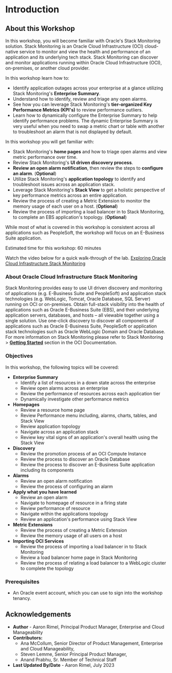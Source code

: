 # Introduction

## About this Workshop

In this workshop, you will become familiar with Oracle's Stack Monitoring solution. Stack Monitoring is an Oracle Cloud Infrastructure (OCI) cloud-native service to monitor and view the health and performance of an application and its underlying tech stack. Stack Monitoring can discover and monitor applications running within Oracle Cloud Infrastructure (OCI), on-premises, or another cloud provider.

In this workshop learn how to:
* Identify application outages across your enterprise at a glance utilizing Stack Monitoring's **Enterprise Summary**. 
* Understand how to identify, review and triage any open alarms. 
* See how you can leverage Stack Monitoring's **tier-organized Key Performance Metrics (KPI's)** to review performance outliers. 
* Learn how to dynamically configure the Enterprise Summary to help identify performance problems. The dynamic Enterprise Summary is very useful when you need to swap a metric chart or table with another to troubleshoot an alarm that is not displayed by default.

In this workshop you will get familiar with:
* Stack Monitoring's **home pages** and how to triage open alarms and view metric performance over time. 
* Review Stack Monitoring's **UI driven discovery process**. 
* **Review an open alarm notification**, then review the steps to **configure an alarm**. (**Optional**)
* Utilize Stack Monitoring's **application topology** to identify and troubleshoot issues across an application stack. 
* Leverage Stack Monitoring's **Stack View** to get a holistic perspective of key performance metrics across an entire application.
* Review the process of creating a Metric Extension to monitor the memory usage of each user on a host. (**Optional**)
* Review the process of importing a load balancer in to Stack Monitoring, to complete an EBS application's topology. (**Optional**)

While most of what is covered in this workshop is consistent across all applications such as PeopleSoft, the workshop will focus on an E-Business Suite application. 

Estimated time for this workshop: 60 minutes

Watch the video below for a quick walk-through of the lab.
[Exploring Oracle Cloud Infrastructure Stack Monitoring](videohub:1_s2r2iqec)

### About Oracle Cloud Infrastructure Stack Monitoring

Stack Monitoring provides easy to use UI driven discovery and monitoring of applications (e.g. E-Business Suite and PeopleSoft) and application stack technologies (e.g. WebLogic, Tomcat, Oracle Database, SQL Server) running on OCI or on-premises. Obtain full-stack visibility into the health of applications such as Oracle E-Business Suite (EBS), and their underlying application servers, databases, and hosts – all viewable together using a single solution. Use one-click discovery to discover all components of applications such as Oracle E-Business Suite, PeopleSoft or application stack technologies such as Oracle WebLogic Domain and Oracle Database. For more information on Stack Monitoring please refer to Stack Monitoring > **[Getting Started](https://docs.oracle.com/en-us/iaas/stack-monitoring/index.html)** section in the OCI Documentation.


### Objectives

In this workshop, the following topics will be covered:
* **Enterprise Summary**
    - Identify a list of resources in a down state across the enterprise
    - Review open alarms across an enterprise
    - Review the performance of resources across each application tier
    - Dynamically investigate other performance metrics
* **Homepages**
    - Review a resource home page
    - Review Performance menu including, alarms, charts, tables, and Stack View
    - Review application topology
    - Navigate across an application stack
    - Review key vital signs of an application's overall health using the Stack View
* **Discovery**
    - Review the promotion process of an OCI Compute Instance
    - Review the process to discover an Oracle Database
    - Review the process to discover an E-Business Suite application including its components
* **Alarms**
    - Review an open alarm notification
    - Review the process of configuring an alarm
* **Apply what you have learned**
    - Review an open alarm
    - Navigate to homepage of resource in a firing state
    - Review performance of resource
    - Navigate within the applications topology
    - Review an application's performance using Stack View
* **Metric Extensions**
    - Review the process of creating a Metric Extension
    - Review the memory usage of all users on a host
* **Importing OCI Services**
    - Review the process of importing a load balancer in to Stack Monitoring
    - Review a load balancer home page in Stack Monitoring
    - Review the process of relating a load balancer to a WebLogic cluster to complete the topology
### Prerequisites

* An Oracle event account, which you can use to sign into the workshop tenancy.

## Acknowledgements

* **Author** - Aaron Rimel, Principal Product Manager, Enterprise and Cloud Manageability
* **Contributors:** 
    * Ana McCollum, Senior Director of Product Management, Enterprise and Cloud Manageability,  
    * Steven Lemme, Senior Principal Product Manager,  
    * Anand Prabhu, Sr. Member of Technical Staff
* **Last Updated By/Date** - Aaron Rimel, July 2023

